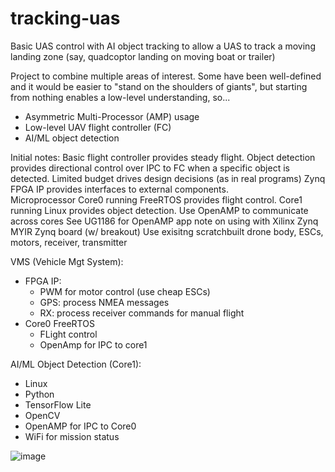 # tracking-uas
Basic UAS control with AI object tracking to allow a UAS to track a moving landing zone (say, quadcoptor landing on moving boat or trailer)

Project to combine multiple areas of interest.  Some have been well-defined and it would be easier to "stand on the shoulders of giants", but starting from nothing enables a low-level understanding, so...

- Asymmetric Multi-Processor (AMP) usage
- Low-level UAV flight controller (FC)
- AI/ML object detection

Initial notes:
Basic flight controller provides steady flight.
Object detection provides directional control over IPC to FC when a specific object is detected.
Limited budget drives design decisions (as in real programs)
Zynq FPGA IP provides interfaces to external components.  
Microprocessor Core0 running FreeRTOS provides flight control.
Core1 running Linux provides object detection.
Use OpenAMP to communicate across cores
See UG1186 for OpenAMP app note on using with Xilinx Zynq
MYIR Zynq board (w/ breakout)
Use exisitng scratchbuilt drone body, ESCs, motors, receiver, transmitter

VMS (Vehicle Mgt System):
- FPGA IP:
  * PWM for motor control (use cheap ESCs)
  * GPS: process NMEA messages
  * RX: process receiver commands for manual flight
- Core0 FreeRTOS
  * FLight control
  * OpenAmp for IPC to core1
 
AI/ML Object Detection (Core1):
- Linux
- Python
- TensorFlow Lite
- OpenCV
- OpenAMP for IPC to Core0
- WiFi for mission status

![image](https://github.com/user-attachments/assets/c59bcf3b-73ac-4367-b6d8-87f9d33dc13a)
 

